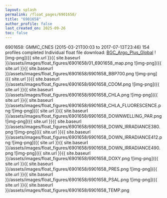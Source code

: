 ```yaml
---
layout: splash
permalink: /float_pages/6901658/
title: "6901658"
author_profile: false
last_created_on: 2025-09-26
toc: false
---
```

 
6901658: GMMC_CNES (2015-03-21T00:03 to 2017-07-13T23:46)
154 profiles completed
Individual float file download: [BGC_Argo_Plus_Global](https://ftp.soest.hawaii.edu/bgc_argo_plus/Individual_Floats/outliers_removed/6901658_Sprof_processed.nc)
![img-png]({{ site.url }}{{ site.baseurl }}/assets/images/float_figures/6901658/01_6901658_map.png
![img-png]({{ site.url }}{{ site.baseurl }}/assets/images/float_figures/6901658/6901658_BBP700.png
![img-png]({{ site.url }}{{ site.baseurl }}/assets/images/float_figures/6901658/6901658_CDOM.png
![img-png]({{ site.url }}{{ site.baseurl }}/assets/images/float_figures/6901658/6901658_CHLA.png
![img-png]({{ site.url }}{{ site.baseurl }}/assets/images/float_figures/6901658/6901658_CHLA_FLUORESCENCE.png
![img-png]({{ site.url }}{{ site.baseurl }}/assets/images/float_figures/6901658/6901658_DOWNWELLING_PAR.png
![img-png]({{ site.url }}{{ site.baseurl }}/assets/images/float_figures/6901658/6901658_DOWN_IRRADIANCE380.png
![img-png]({{ site.url }}{{ site.baseurl }}/assets/images/float_figures/6901658/6901658_DOWN_IRRADIANCE412.png
![img-png]({{ site.url }}{{ site.baseurl }}/assets/images/float_figures/6901658/6901658_DOWN_IRRADIANCE490.png
![img-png]({{ site.url }}{{ site.baseurl }}/assets/images/float_figures/6901658/6901658_DOXY.png
![img-png]({{ site.url }}{{ site.baseurl }}/assets/images/float_figures/6901658/6901658_PRES.png
![img-png]({{ site.url }}{{ site.baseurl }}/assets/images/float_figures/6901658/6901658_PSAL.png
![img-png]({{ site.url }}{{ site.baseurl }}/assets/images/float_figures/6901658/6901658_TEMP.png
